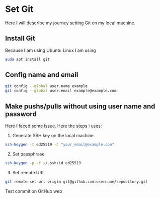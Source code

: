 # Set Git

Here I will describe my journey setting Git on my local machine.

## Install Git

Because I am using Ubuntu Linux I am using

```bash
sudo apt install git
```

## Config name and email

```bash
git config --global user.name example
git config --global user.email example@example.com
```

## Make pushs/pulls without using user name and password

Here I faced some issue. Here the steps I uses:

1. Generate SSH key on the local machine

```bash
ssh-keygen -t ed25519 -C "your_email@example.com"
```

2. Set passphrase

```bash
ssh-keygen -p -f ~/.ssh/id_ed25519
```

3. Set remote URL

```bash
git remote set-url origin git@github.com:username/repository.git
```

Test commit on GitHub web

